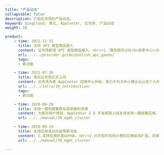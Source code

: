 ```yaml
---
title: "产品动态"
collapsible: false
description: 介绍云市场的产品动态。
keyword: QingCloud, 青云, AppCenter, 云市场, 产品动态
weight: 10

product:
    - time: 2021-12-31
      title: 支持 API 类型商品接入
      content: 云市场新增 API 类型商品接入。<br/>1. 服务商可以在<b>卖家中心</b> > <b>商品管理</b>发布 API 类型商品。<br/>2. 用户可以在云市场选购需要的 API 服务，然后通过调用 API 接口来获得相关服务。
      url: ../../provider_guide/publish_api_goods/
      tags: 
      - 新功能

    - time: 2021-07-30
      title: 青云云市场正式上线
      content: 云市场为原 AppCenter 应用中心升级，致力于为大中小微企业以及个人开发者提供软件应用及产品服务的交易和交付平台。让用户可以轻松查找、测试、购买与部署所需的应用和服务。
      url: ../../intro/10_introduction/
      tags: 
      - 新功能

    - time: 2020-08-28
      title: 支持一键创建集群及其依赖的资源
      content: 为提升用户体验，AppCenter 2.0 开发框架上线支持支持一键部署应用。用户可以一键创建集群及 VPC，并将集群加入到 VPC 中的 Vxnet。
      url: ../../manual/30_mgmt_cluster

    - time: 2018-09-19
      title: 支持应用滚动升级等新功能
      content: 1.支持应用的滚动升级。<br/>2.允许包年包月计费的应用纵向扩容，并根据扩容配置，重新计算包年包月模式计费。
      url: ../../manual/30_mgmt_cluster

---
```


